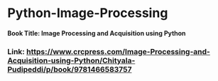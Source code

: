 # Python-Image-Processing

#### Book Title: Image Processing and Acquisition using Python
### Link: https://www.crcpress.com/Image-Processing-and-Acquisition-using-Python/Chityala-Pudipeddi/p/book/9781466583757
